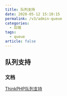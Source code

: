 ```yaml
---
title: 队列支持
date: 2020-05-12 15:10:15
permalink: /v3/admin-queue
categories: 
  - 后端
tags: 
  - queue
article: false
---
```


## 队列支持

### 文档
[ThinkPHP队列支持](https://github.com/top-think/think-queue)
